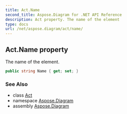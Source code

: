 ```yaml
---
title: Act.Name
second_title: Aspose.Diagram for .NET API Reference
description: Act property. The name of the element
type: docs
url: /net/aspose.diagram/act/name/
---
```

## Act.Name property

The name of the element.

```csharp
public string Name { get; set; }
```

### See Also

* class [Act](../)
* namespace [Aspose.Diagram](../../act/)
* assembly [Aspose.Diagram](../../../)


